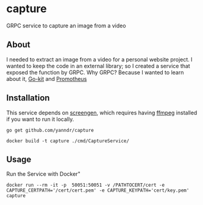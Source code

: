 # capture
GRPC service to capture an image from a video

## About
I needed to extract an image from a video for a personal website project. I wanted to keep the code in an external library; so I created a service that exposed the function by GRPC. 
Why GRPC? Because I wanted to learn about it, [Go-kit](https://github.com/go-kit/kit) and [Promotheus](https://github.com/prometheus/client_golang)

## Installation
This service depends on [screengen](github.com/opennota/screengen), which requires having [ffmpeg](https://ffmpeg.org/) installed if you want to run it locally.

```
go get github.com/yanndr/capture

docker build -t capture ./cmd/CaptureService/

```


## Usage 

Run the Service with Docker"
```
docker run --rm -it -p  50051:50051 -v /PATHTOCERT/cert -e CAPTURE_CERTPATH='/cert/cert.pem' -e CAPTURE_KEYPATH='cert/key.pem' capture
```
